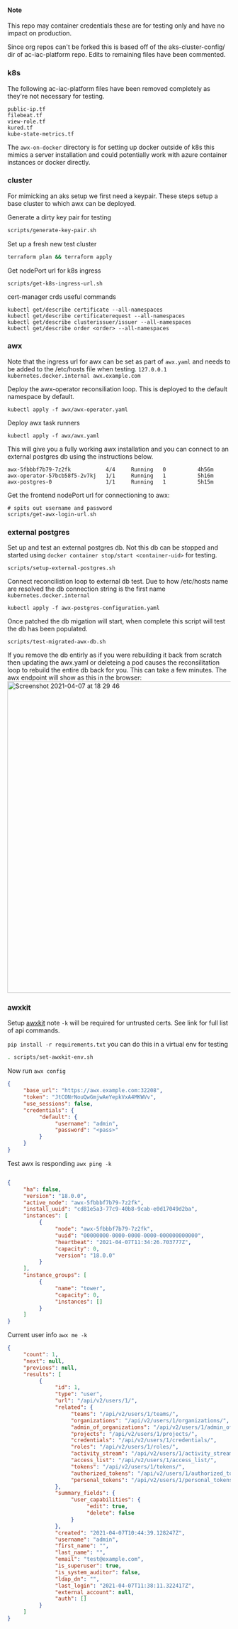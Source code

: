 #### Note 
This repo may container credentials these are for testing only and have no impact on production. 

Since org repos can't be forked this is based off of the aks-cluster-config/ dir of ac-iac-platform repo. Edits to remaining files have been commented.
### k8s
The following ac-iac-platform files have been removed completely as they're not necessary for testing.
```
public-ip.tf
filebeat.tf
view-role.tf
kured.tf
kube-state-metrics.tf
```

The `awx-on-docker` directory is for setting up docker outside of k8s this mimics a server installation and could potentially work with azure container instances or docker directly. 

### cluster

For mimicking an aks setup we first need a keypair. These steps setup a base cluster to which awx can be deployed. 

Generate a dirty key pair for testing
```bash
scripts/generate-key-pair.sh
```
Set up a fresh new test cluster
```bash
terraform plan && terraform apply
```
Get nodePort url for k8s ingress
```
scripts/get-k8s-ingress-url.sh
```
cert-manager crds useful commands
```
kubectl get/describe certificate --all-namespaces
kubectl get/describe certificaterequest --all-namespaces
kubectl get/describe clusterissuer/issuer --all-namespaces
kubectl get/describe order <order> --all-namespaces
```
### awx
Note that the ingress url for awx can be set as part of `awx.yaml`  and needs to be added to the /etc/hosts file when testing. `127.0.0.1       kubernetes.docker.internal awx.example.com`

Deploy the awx-operator reconsiliation loop. This is deployed to the default namespace by default.
```
kubectl apply -f awx/awx-operator.yaml
```
Deploy awx task runners
```
kubectl apply -f awx/awx.yaml
```
This will give you a fully working awx installation and you can connect to an external postgres db using the instructions below. 
```
awx-5fbbbf7b79-7z2fk           4/4     Running   0          4h56m
awx-operator-57bcb58f5-2v7kj   1/1     Running   1          5h16m
awx-postgres-0                 1/1     Running   1          5h15m
```
Get the frontend nodePort url for connectioning to awx:
```
# spits out username and password
scripts/get-awx-login-url.sh
```
### external postgres
Set up and test an external postgres db. Not this db can be stopped and started using `docker container stop/start <container-uid>` for testing. 
```
scripts/setup-external-postgres.sh
```
Connect reconcilistion loop to external db test.  Due to how /etc/hosts name are resolved the db connection string is the first name `kubernetes.docker.internal`
```
kubectl apply -f awx-postgres-configuration.yaml
```
Once patched the db migation will start, when complete this script will test the db has been populated.
```
scripts/test-migrated-awx-db.sh
```
If you remove the db entirly as if you were rebuilding it back from scratch then updating the awx.yaml or deleteing a pod causes the reconsilitation loop to rebuild the entire db back for you. This can take a few minutes. The awx endpoint will show as this in the browser: 
<img width="702" alt="Screenshot 2021-04-07 at 18 29 46" src="https://user-images.githubusercontent.com/20089429/113910150-6c3f1f80-97d0-11eb-860c-0f27db0baedc.png">
### awxkit
Setup [awxkit](https://docs.ansible.com/ansible-tower/latest/html/towercli/index.html) note `-k` will be required for untrusted certs. See link for full list of api commands.

`pip install -r requirements.txt` you can do this in a virtual env for testing
```bash
. scripts/set-awxkit-env.sh
```
Now run `awx config`
```json
{
     "base_url": "https://awx.example.com:32208",
     "token": "JtCONrNouQwGmjwAeYepkVxA4MKWVv",
     "use_sessions": false,
     "credentials": {
          "default": {
               "username": "admin",
               "password": "<pass>"
          }
     }
}
```
Test awx is responding `awx ping -k` 
```json

{
     "ha": false,
     "version": "18.0.0",
     "active_node": "awx-5fbbbf7b79-7z2fk",
     "install_uuid": "cd81e5a3-77c9-40b8-9cab-e0d17049d2ba",
     "instances": [
          {
               "node": "awx-5fbbbf7b79-7z2fk",
               "uuid": "00000000-0000-0000-0000-000000000000",
               "heartbeat": "2021-04-07T11:34:26.703777Z",
               "capacity": 0,
               "version": "18.0.0"
          }
     ],
     "instance_groups": [
          {
               "name": "tower",
               "capacity": 0,
               "instances": []
          }
     ]
}
```
Current user info `awx me -k`
```json
{
     "count": 1,
     "next": null,
     "previous": null,
     "results": [
          {
               "id": 1,
               "type": "user",
               "url": "/api/v2/users/1/",
               "related": {
                    "teams": "/api/v2/users/1/teams/",
                    "organizations": "/api/v2/users/1/organizations/",
                    "admin_of_organizations": "/api/v2/users/1/admin_of_organizations/",
                    "projects": "/api/v2/users/1/projects/",
                    "credentials": "/api/v2/users/1/credentials/",
                    "roles": "/api/v2/users/1/roles/",
                    "activity_stream": "/api/v2/users/1/activity_stream/",
                    "access_list": "/api/v2/users/1/access_list/",
                    "tokens": "/api/v2/users/1/tokens/",
                    "authorized_tokens": "/api/v2/users/1/authorized_tokens/",
                    "personal_tokens": "/api/v2/users/1/personal_tokens/"
               },
               "summary_fields": {
                    "user_capabilities": {
                         "edit": true,
                         "delete": false
                    }
               },
               "created": "2021-04-07T10:44:39.128247Z",
               "username": "admin",
               "first_name": "",
               "last_name": "",
               "email": "test@example.com",
               "is_superuser": true,
               "is_system_auditor": false,
               "ldap_dn": "",
               "last_login": "2021-04-07T11:38:11.322417Z",
               "external_account": null,
               "auth": []
          }
     ]
}
```
